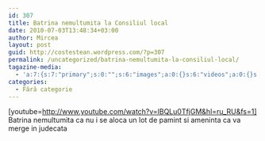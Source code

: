 ```yaml
---
id: 307
title: Batrina nemultumita la Consiliul local
date: 2010-07-03T13:48:34+03:00
author: Mircea
layout: post
guid: http://costestean.wordpress.com/?p=307
permalink: /uncategorized/batrina-nemultumita-la-consiliul-local/
tagazine-media:
  - 'a:7:{s:7:"primary";s:0:"";s:6:"images";a:0:{}s:6:"videos";a:0:{}s:11:"image_count";s:1:"0";s:6:"author";s:8:"12218725";s:7:"blog_id";s:8:"11882708";s:9:"mod_stamp";s:19:"2010-07-03 13:48:34";}'
categories:
  - Fără categorie
---
```

[youtube=http://www.youtube.com/watch?v=lBQLu0TfjGM&hl=ru_RU&fs=1] Batrina nemultumita ca nu i se aloca un lot de pamint si ameninta ca va merge in judecata